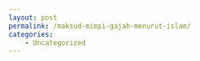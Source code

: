 ```yaml
---
layout: post
permalink: /maksud-mimpi-gajah-menurut-islam/
categories:
    - Uncategorized
---
```


